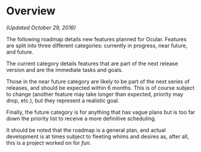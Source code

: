 # Overview

_(Updated October 29, 2016)_

The following roadmap details new features planned for Ocular. Features are split into three different categories: currently in progress, near future, and future.

The current category details features that are part of the next release version and are the immediate tasks and goals. 

Those in the near future category are likely to be part of the next series of releases, and should be expected within 6 months. This is of course subject to change (another feature may take longer than expected, priority may drop, etc.), but they represent a realistic goal.

Finally, the future category is for anything that has vague plans but is too far down the priority list to receive a more definitive scheduling.

It should be noted that the roadmap is a general plan, and actual development is at times subject to fleeting whims and desires as, after all, this is a project worked on for _fun_.
